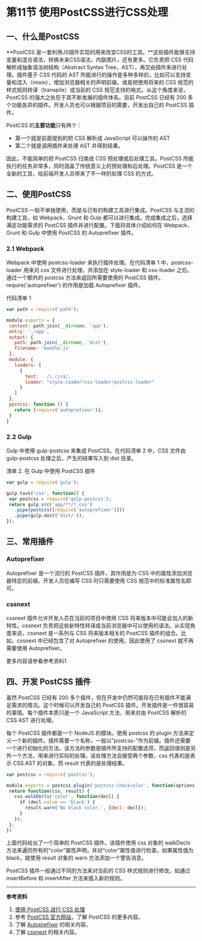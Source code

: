 # 第11节 使用PostCSS进行CSS处理

## 一、什么是PostCSS

**PostCSS 是一套利用JS插件实现的用来改变CSS的工具。**这些插件能够支持变量和混合语法，转换未来CSS语法，内联图片，还有更多。它负责把 CSS 代码解析成抽象语法树结构（Abstract Syntax Tree，AST），再交由插件来进行处理。插件基于 CSS 代码的 AST 所能进行的操作是多种多样的，比如可以支持变量和混入（mixin），增加浏览器相关的声明前缀，或是把使用将来的 CSS 规范的样式规则转译（transpile）成当前的 CSS 规范支持的格式。从这个角度来说，PostCSS 的强大之处在于其不断发展的插件体系。目前 PostCSS 已经有 200 多个功能各异的插件。开发人员也可以根据项目的需要，开发出自己的 PostCSS 插件。

PostCSS 的**主要功能**只有两个：

* 第一个就是前面提到的把 CSS 解析成 JavaScript 可以操作的 AST
* 第二个就是调用插件来处理 AST 并得到结果。

因此，不能简单的把 PostCSS 归类成 CSS 预处理或后处理工具。PostCSS 所能执行的任务非常多，同时涵盖了传统意义上的预处理和后处理。PostCSS 是一个全新的工具，给前端开发人员带来了不一样的处理 CSS 的方式。

## 二、使用PostCSS

PostCSS 一般不单独使用，而是与已有的构建工具进行集成。PostCSS 与主流的构建工具，如 Webpack、Grunt 和 Gulp 都可以进行集成。完成集成之后，选择满足功能需求的 PostCSS 插件并进行配置。下面将具体介绍如何在 Webpack、Grunt 和 Gulp 中使用 PostCSS 的 Autoprefixer 插件。

### 2.1 Webpack

Webpack 中使用 postcss-loader 来执行插件处理。在代码清单 1 中，postcss-loader 用来对.css 文件进行处理，并添加在 style-loader 和 css-loader 之后。通过一个额外的 postcss 方法来返回所需要使用的 PostCSS 插件。require\('autoprefixer'\) 的作用是加载 Autoprefixer 插件。

代码清单 1

```js
var path = require('path');

module.exports = {
 context: path.join(__dirname, 'app'),
 entry: './app',
 output: {
   path: path.join(__dirname, 'dist'),
   filename: 'bundle.js'
 },
 module: {
   loaders: [
     {
       test:   /\.css$/,
       loader: "style-loader!css-loader!postcss-loader"
     }
   ]
 },
 postcss: function () {
   return [require('autoprefixer')];
 }
}
```

### 2.2 Gulp

Gulp 中使用 gulp-postcss 来集成 PostCSS。在代码清单 2 中，CSS 文件由 gulp-postcss 处理之后，产生的结果写入到 dist 目录。

清单 2. 在 Gulp 中使用 PostCSS 插件

```js
var gulp = require('gulp');

gulp.task('css', function() {
 var postcss = require('gulp-postcss');
 return gulp.src('app/**/*.css')
   .pipe(postcss([require('autoprefixer')]))
   .pipe(gulp.dest('dist/'));
});
```

## 三、常用插件

### Autoprefixer

Autoprefixer 是一个流行的 PostCSS 插件，其作用是为 CSS 中的属性添加浏览器特定的前缀。开发人员在编写 CSS 时只需要使用 CSS 规范中的标准属性名即可。

### cssnext

cssnext 插件允许开发人员在当前的项目中使用 CSS 将来版本中可能会加入的新特性。cssnext 负责把这些新特性转译成当前浏览器中可以使用的语法。从实现角度来说，cssnext 是一系列与 CSS 将来版本相关的 PostCSS 插件的组合。比如，cssnext 中已经包含了对 Autoprefixer 的使用，因此使用了 cssnext 就不再需要使用 Autoprefixer。

更多内容请参看参考资料1

## 四、开发 PostCSS 插件

虽然 PostCSS 已经有 200 多个插件，但在开发中仍然可能存在已有插件不能满足需求的情况。这个时候可以开发自己的 PostCSS 插件。开发插件是一件很容易的事情。每个插件本质只是一个 JavaScript 方法，用来对由 PostCSS 解析的 CSS AST 进行处理。

每个 PostCSS 插件都是一个 NodeJS 的模块。使用 postcss 的 plugin 方法来定义一个新的插件。插件需要一个名称，一般以“postcss-”作为前缀。插件还需要一个进行初始化的方法。该方法的参数是插件所支持的配置选项，而返回值则是另外一个方法，用来进行实际的处理。该处理方法会接受两个参数，css 代表的是表示 CSS AST 的对象，而 result 代表的是处理结果。

```js
var postcss = require('postcss');

module.exports = postcss.plugin('postcss-checkcolor', function(options) {
 return function(css, result) {
   css.walkDecls('color', function(decl) {
     if (decl.value == 'black') {
       result.warn('No black color.', {decl: decl});
     }
   });
 };
})
```

上面代码给出了一个简单的 PostCSS 插件。该插件使用 css 对象的 walkDecls 方法来遍历所有的“color”属性声明，并对“color”属性值进行检查。如果属性值为 black，就使用 result 对象的 warn 方法添加一个警告消息。

PostCSS 插件一般通过不同的方法来对当前的 CSS 样式规则进行修改。如通过 insertBefore 和 insertAfter 方法来插入新的规则。

---

**参考资料**

1. [使用 PostCSS 进行 CSS 处理](https://www.ibm.com/developerworks/cn/web/1604-postcss-css/index.html)
2. 参考 [PostCSS 官方网站](http://postcss.org/)，了解 PostCSS 的更多内容。
3. 了解 [Autoprefixer](https://github.com/postcss/autoprefixer) 的相关内容。
4. 了解 [cssnext](http://cssnext.io/) 的相关内容。



